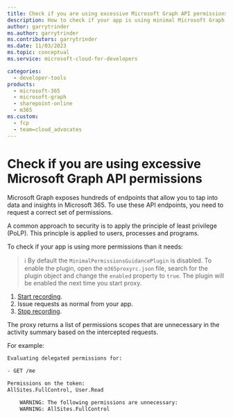```yaml
---
title: Check if you are using excessive Microsoft Graph API permissions
description: How to check if your app is using minimal Microsoft Graph API permissions
author: garrytrinder
ms.author: garrytrinder
ms.contributors: garrytrinder
ms.date: 11/03/2023
ms.topic: conceptual
ms.service: microsoft-cloud-for-developers

categories:
  - developer-tools
products:
  - microsoft-365
  - microsoft-graph
  - sharepoint-online
  - m365
ms.custom:
  - fcp
  - team=cloud_advocates
---
```


# Check if you are using excessive Microsoft Graph API permissions

Microsoft Graph exposes hundreds of endpoints that allow you to tap into data and insights in Microsoft 365. To use these API endpoints, you need to request a correct set of permissions.

A common approach to security is to apply the principle of least privilege (PoLP). This principle is applied to users, processes and programs.

To check if your app is using more permissions than it needs:

> ℹ️ By default the `MinimalPermissionsGuidancePlugin` is disabled. To enable the plugin, open the `m365proxyrc.json` file, search for the plugin object and change the `enabled` property to `true`. The plugin will be enabled the next time you start proxy.

1. [Start recording](./Record-and-export-proxy-activity.md).
1. Issue requests as normal from your app.
1. [Stop recording](./Record-and-export-proxy-activity.md).

The proxy returns a list of permissions scopes that are unnecessary in the activity summary based on the intercepted requests.

For example:

```sh
Evaluating delegated permissions for:

- GET /me

Permissions on the token:
AllSites.FullControl, User.Read

    WARNING: The following permissions are unnecessary:
    WARNING: AllSites.FullControl
```
